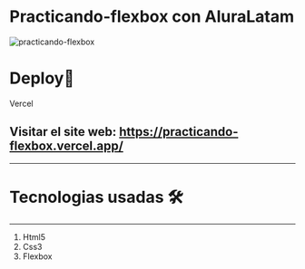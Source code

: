 # Practicando-flexbox con AluraLatam
![practicando-flexbox](https://user-images.githubusercontent.com/76560887/159995287-4602cf5d-b109-49a7-aaed-def1d94cce6b.png)

# Deploy🚀
Vercel
## Visitar el site web: https://practicando-flexbox.vercel.app/
***

# Tecnologias usadas 🛠️
***

1. Html5
2. Css3
3. Flexbox
